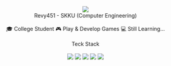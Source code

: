 <div align = "center">
<img src="https://capsule-render.vercel.app/api?type=waving&color=auto&height=200&section=header&text=Revy&fontSize=90"/>
</div>
<div align = "center">
Revy451 - SKKU (Computer Engineering)
<br><br>
🎓 College Student 
🎮 Play & Develop Games   
💻 Still Learning... 
	
</div>
<br>
<div align = "center">Teck Stack</div>
<br>
<div align="center">
	<img src="https://img.shields.io/badge/C-A8B9CC?style=flat&logo=&logoColor=white" />
	<img src="https://img.shields.io/badge/C++-00599C?style=flat&logo=C++&logoColor=white" />
	<img src="https://img.shields.io/badge/Java-007396?style=flat&logo=Java&logoColor=white" />
	<img src="https://img.shields.io/badge/Unity-FFFFFF?style=flat&logo=Unity&logoColor=white" />
	<img src="https://img.shields.io/badge/Arduino-00979D?style=flat&logo=Arduino&logoColor=white" />
</div>




<!---
Revy451/Revy451 is a ✨ special ✨ repository because its `README.md` (this file) appears on your GitHub profile.
You can click the Preview link to take a look at your changes.
--->
